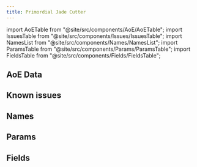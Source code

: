 ```yaml
---
title: Primordial Jade Cutter
---
```


import AoETable from "@site/src/components/AoE/AoETable";
import IssuesTable from "@site/src/components/Issues/IssuesTable";
import NamesList from "@site/src/components/Names/NamesList";
import ParamsTable from "@site/src/components/Params/ParamsTable";
import FieldsTable from "@site/src/components/Fields/FieldsTable";

## AoE Data

<AoETable item_key="primordialjadecutter" data_src="weapon" />

## Known issues

<IssuesTable item_key="primordialjadecutter" data_src="weapon" />

## Names

<NamesList item_key="primordialjadecutter" data_src="weapon" />

## Params

<ParamsTable item_key="primordialjadecutter" data_src="weapon" />

## Fields

<FieldsTable item_key="primordialjadecutter" data_src="weapon" />
